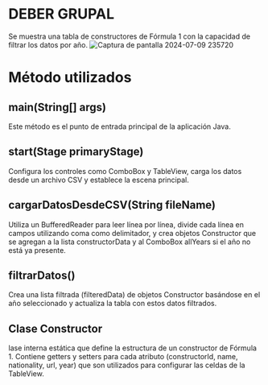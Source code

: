# DEBER GRUPAL
Se muestra una tabla de constructores de Fórmula 1 con la capacidad de filtrar los datos por año.
![Captura de pantalla 2024-07-09 235720](https://github.com/vnssmb/deber_grupal/assets/142614155/4fb42827-fa02-4228-92cf-de687919bb23)

# Método utilizados
## main(String[] args)
Este método es el punto de entrada principal de la aplicación Java.

## start(Stage primaryStage)
Configura los controles como ComboBox y TableView, carga los datos desde un archivo CSV y establece la escena principal.

## cargarDatosDesdeCSV(String fileName)
Utiliza un BufferedReader para leer línea por línea, divide cada línea en campos utilizando coma como delimitador, y crea objetos Constructor que se agregan a la lista constructorData y al ComboBox allYears si el año no está ya presente.

## filtrarDatos()
Crea una lista filtrada (filteredData) de objetos Constructor basándose en el año seleccionado y actualiza la tabla con estos datos filtrados.

## Clase Constructor
lase interna estática que define la estructura de un constructor de Fórmula 1. Contiene getters y setters para cada atributo (constructorId, name, nationality, url, year) que son utilizados para configurar las celdas de la TableView.

